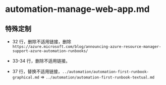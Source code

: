 # automation-manage-web-app.md

## 特殊定制

* 32 行，删除不适用链接，删除 `https://azure.microsoft.com/blog/announcing-azure-resource-manager-support-azure-automation-runbooks/`

* 33-34 行，删除不适用链接。

* 37 行，替换不适用链接，`../automation/automation-first-runbook-graphical.md` => `../automation/automation-first-runbook-textual.md`